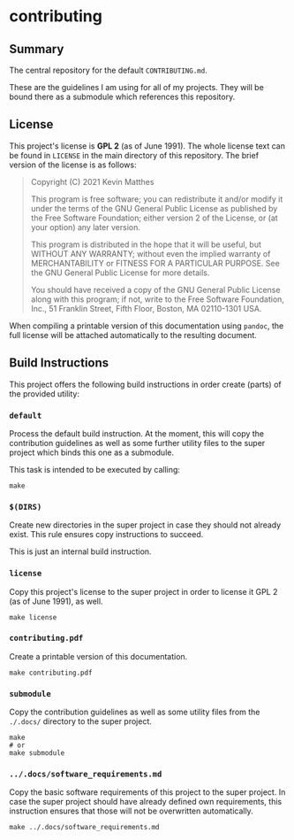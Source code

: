 <!--
    README.md : important information regarding this project.

    See `LICENSE' for full license.
-->

<!--
    Copyright (C) 2021 Kevin Matthes

    This program is free software; you can redistribute it and/or modify
    it under the terms of the GNU General Public License as published by
    the Free Software Foundation; either version 2 of the License, or
    (at your option) any later version.

    This program is distributed in the hope that it will be useful,
    but WITHOUT ANY WARRANTY; without even the implied warranty of
    MERCHANTABILITY or FITNESS FOR A PARTICULAR PURPOSE.  See the
    GNU General Public License for more details.

    You should have received a copy of the GNU General Public License along
    with this program; if not, write to the Free Software Foundation, Inc.,
    51 Franklin Street, Fifth Floor, Boston, MA 02110-1301 USA.
-->

<!----------------------------------------------------------------------------->

# contributing

## Summary

The central repository for the default `CONTRIBUTING.md`.

These are the guidelines I am using for all of my projects.  They will be bound
there as a submodule which references this repository.



## License

This project's license is **GPL 2** (as of June 1991).  The whole license text
can be found in `LICENSE` in the main directory of this repository.  The brief
version of the license is as follows:

> Copyright (C) 2021 Kevin Matthes
>
> This program is free software; you can redistribute it and/or modify
> it under the terms of the GNU General Public License as published by
> the Free Software Foundation; either version 2 of the License, or
> (at your option) any later version.
>
> This program is distributed in the hope that it will be useful,
> but WITHOUT ANY WARRANTY; without even the implied warranty of
> MERCHANTABILITY or FITNESS FOR A PARTICULAR PURPOSE.  See the
> GNU General Public License for more details.
>
> You should have received a copy of the GNU General Public License along
> with this program; if not, write to the Free Software Foundation, Inc.,
> 51 Franklin Street, Fifth Floor, Boston, MA 02110-1301 USA.

When compiling a printable version of this documentation using `pandoc`, the
full license will be attached automatically to the resulting document.



## Build Instructions

This project offers the following build instructions in order create (parts) of
the provided utility:



### `default`

Process the default build instruction.  At the moment, this will copy the
contribution guidelines as well as some further utility files to the super
project which binds this one as a submodule.

This task is intended to be executed by calling:

```
make
```



### `$(DIRS)`

Create new directories in the super project in case they should not already
exist.  This rule ensures copy instructions to succeed.

This is just an internal build instruction.



### `license`

Copy this project's license to the super project in order to license it GPL 2
(as of June 1991), as well.

```
make license
```



### `contributing.pdf`

Create a printable version of this documentation.

```
make contributing.pdf
```



### `submodule`

Copy the contribution guidelines as well as some utility files from the
`./.docs/` directory to the super project.

```
make
# or
make submodule
```



### `../.docs/software_requirements.md`

Copy the basic software requirements of this project to the super project.  In
case the super project should have already defined own requirements, this
instruction ensures that those will not be overwritten automatically.

```
make ../.docs/software_requirements.md
```

<!----------------------------------------------------------------------------->
